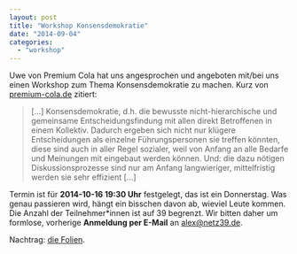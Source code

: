 ```yaml
---
layout: post
title: "Workshop Konsensdemokratie"
date: "2014-09-04"
categories: 
  - "workshop"
---
```


Uwe von Premium Cola hat uns angesprochen und angeboten mit/bei uns einen Workshop zum Thema Konsensdemokratie zu machen. Kurz von [premium-cola.de](https://www.premium-cola.de/kollektiv/workshop) zitiert:

> […] Konsensdemokratie, d.h. die bewusste nicht-hierarchische und gemeinsame Entscheidungsfindung mit allen direkt Betroffenen in einem Kollektiv. Dadurch ergeben sich nicht nur klügere Entscheidungen als einzelne Führungspersonen sie treffen könnten, diese sind auch in aller Regel sozialer, weil von Anfang an alle Bedarfe und Meinungen mit eingebaut werden können. Und: die dazu nötigen Diskussionsprozesse sind nur am Anfang langwieriger, mittelfristig werden sie sehr effizient […]

Termin ist für **2014-10-16 19:30 Uhr** festgelegt, das ist ein Donnerstag. Was genau passieren wird, hängt ein bisschen davon ab, wieviel Leute kommen. Die Anzahl der Teilnehmer\*innen ist auf 39 begrenzt. Wir bitten daher um formlose, vorherige **Anmeldung per E-Mail** an [alex@netz39.de](mailto:alex@netz39.de).

Nachtrag: [die Folien](http://www.netz39.de/wp_Jq37/wp-content/uploads/2014/09/netz39-workshop-konsensdemokratie.pdf).
